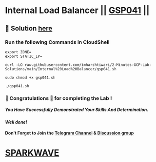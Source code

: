 # Internal Load Balancer || [GSP041](https://www.cloudskillsboost.google/focuses/1910?parent=catalog) ||

## 🔑 Solution [here](https://www.youtube.com/@sparkwave.01)

### Run the following Commands in CloudShell

```
export ZONE=
export STATIC_IP=
```
```
curl -LO raw.githubusercontent.com/imharshtiwari/2-Minutes-GCP-Lab-Solutions/main/Internal%20Load%20Balancer/gsp041.sh

sudo chmod +x gsp041.sh

./gsp041.sh
```

### 🐼 Congratulations 🎉 for completing the Lab !

##### *You Have Successfully Demonstrated Your Skills And Determination.*

#### *Well done!*

#### Don't Forget to Join the [Telegram Channel](https://t.me/sparkwave.01) & [Discussion group](https://t.me/sparkwave.01chats)

# [SPARKWAVE](https://www.youtube.com/@sparkwave.01)
